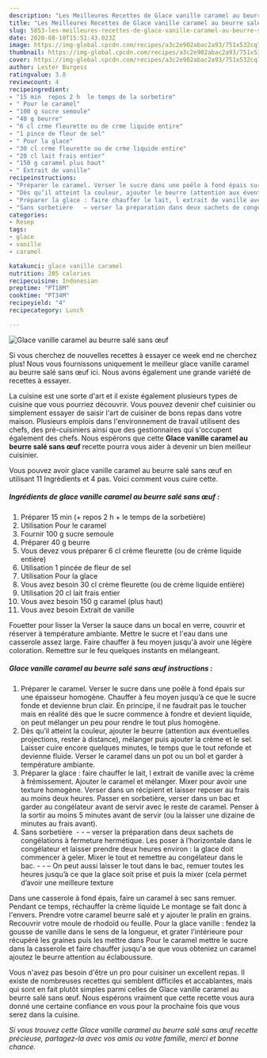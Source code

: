 ```yaml
---
description: "Les Meilleures Recettes de Glace vanille caramel au beurre salé sans œuf"
title: "Les Meilleures Recettes de Glace vanille caramel au beurre salé sans œuf"
slug: 5853-les-meilleures-recettes-de-glace-vanille-caramel-au-beurre-sale-sans-ouf
date: 2020-08-10T15:51:43.023Z
image: https://img-global.cpcdn.com/recipes/a3c2e902abac2a93/751x532cq70/glace-vanille-caramel-au-beurre-sale-sans-oeuf-photo-principale-de-la-recette.jpg
thumbnail: https://img-global.cpcdn.com/recipes/a3c2e902abac2a93/751x532cq70/glace-vanille-caramel-au-beurre-sale-sans-oeuf-photo-principale-de-la-recette.jpg
cover: https://img-global.cpcdn.com/recipes/a3c2e902abac2a93/751x532cq70/glace-vanille-caramel-au-beurre-sale-sans-oeuf-photo-principale-de-la-recette.jpg
author: Lester Burgess
ratingvalue: 3.8
reviewcount: 4
recipeingredient:
- "15 min  repos 2 h  le temps de la sorbetire"
- " Pour le caramel"
- "100 g sucre semoule"
- "40 g beurre"
- "6 cl crme fleurette ou de crme liquide entire"
- "1 pince de fleur de sel"
- " Pour la glace"
- "30 cl crme fleurette ou de crme liquide entire"
- "20 cl lait frais entier"
- "150 g caramel plus haut"
- " Extrait de vanille"
recipeinstructions:
- "Préparer le caramel. Verser le sucre dans une poêle à fond épais sur une épaisseur homogène. Chauffer à feu moyen jusqu’à ce que le sucre fonde et devienne brun clair. En principe, il ne faudrait pas le toucher mais en réalité dès que le sucre commence à fondre et devient liquide, on peut mélanger un peu pour rendre le tout plus homogène."
- "Dès qu’il atteint la couleur, ajouter le beurre (attention aux éventuelles projections, rester à distance), mélanger puis ajouter la crème et le sel. Laisser cuire encore quelques minutes, le temps que le tout refonde et devienne fluide. Verser le caramel dans un pot ou un bol et garder à température ambiante."
- "Préparer la glace : faire chauffer le lait, l extrait de vanille avec la crème à frémissement. Ajouter le caramel et mélanger. Mixer pour avoir une texture homogène. Verser dans un récipient et laisser reposer au frais au moins deux heures. Passer en sorbetière, verser dans un bac et garder au congélateur avant de servir avec le reste de caramel. Penser à la sortir au moins 5 minutes avant de servir (ou la laisser une dizaine de minutes au frais avant)."
- "Sans sorbetière   – verser la préparation dans deux sachets de congélations à fermeture hermétique. Les poser à l’horizontale dans le congélateur et laisser prendre deux heures environ : la glace doit commencer à geler. Mixer le tout et remettre au congélateur dans le bac.  – On peut aussi laisser le tout dans le bac, remuer toutes les heures jusqu’à ce que la glace soit prise et puis la mixer (cela permet d’avoir une meilleure texture"
categories:
- Resep
tags:
- glace
- vanille
- caramel

katakunci: glace vanille caramel 
nutrition: 205 calories
recipecuisine: Indonesian
preptime: "PT18M"
cooktime: "PT34M"
recipeyield: "4"
recipecategory: Lunch

---
```



![Glace vanille caramel au beurre salé sans œuf](https://img-global.cpcdn.com/recipes/a3c2e902abac2a93/751x532cq70/glace-vanille-caramel-au-beurre-sale-sans-oeuf-photo-principale-de-la-recette.jpg)

Si vous cherchez de nouvelles recettes à essayer ce week end ne cherchez plus! Nous vous fournissons uniquement le meilleur glace vanille caramel au beurre salé sans œuf ici. Nous avons également une grande variété de recettes à essayer.

La cuisine est une sorte d'art et il existe également plusieurs types de cuisine que vous pourriez découvrir. Vous pouvez devenir chef cuisinier ou simplement essayer de saisir l'art de cuisiner de bons repas dans votre maison. Plusieurs emplois dans l'environnement de travail utilisent des chefs, des pré-cuisiniers ainsi que des gestionnaires qui s'occupent également des chefs. Nous espérons que cette <strong> Glace vanille caramel au beurre salé sans œuf </strong> recette pourra vous aider à devenir un bien meilleur cuisinier.

<!--inarticleads1-->

Vous pouvez avoir glace vanille caramel au beurre salé sans œuf en utilisant 11 Ingrédients et 4 pas. Voici comment vous cuire cette.

##### Ingrédients de glace vanille caramel au beurre salé sans œuf :

1. Préparer 15 min (+ repos 2 h + le temps de la sorbetière)
1. Utilisation  Pour le caramel
1. Fournir 100 g sucre semoule
1. Préparer 40 g beurre
1. Vous devez vous préparer 6 cl crème fleurette (ou de crème liquide entière)
1. Utilisation 1 pincée de fleur de sel
1. Utilisation  Pour la glace
1. Vous avez besoin 30 cl crème fleurette (ou de crème liquide entière)
1. Utilisation 20 cl lait frais entier
1. Vous avez besoin 150 g caramel (plus haut)
1. Vous avez besoin  Extrait de vanille


Fouetter pour lisser la Verser la sauce dans un bocal en verre, couvrir et réserver à température ambiante. Mettre le sucre et l&#39;eau dans une casserole assez large. Faire chauffer à feu moyen jusqu&#39;à avoir une légère coloration. Remettre sur le feu quelques instants en mélangeant. 

<!--inarticleads2-->

##### Glace vanille caramel au beurre salé sans œuf instructions :

1. Préparer le caramel. Verser le sucre dans une poêle à fond épais sur une épaisseur homogène. Chauffer à feu moyen jusqu’à ce que le sucre fonde et devienne brun clair. En principe, il ne faudrait pas le toucher mais en réalité dès que le sucre commence à fondre et devient liquide, on peut mélanger un peu pour rendre le tout plus homogène.
1. Dès qu’il atteint la couleur, ajouter le beurre (attention aux éventuelles projections, rester à distance), mélanger puis ajouter la crème et le sel. Laisser cuire encore quelques minutes, le temps que le tout refonde et devienne fluide. Verser le caramel dans un pot ou un bol et garder à température ambiante.
1. Préparer la glace : faire chauffer le lait, l extrait de vanille avec la crème à frémissement. Ajouter le caramel et mélanger. Mixer pour avoir une texture homogène. Verser dans un récipient et laisser reposer au frais au moins deux heures. Passer en sorbetière, verser dans un bac et garder au congélateur avant de servir avec le reste de caramel. Penser à la sortir au moins 5 minutes avant de servir (ou la laisser une dizaine de minutes au frais avant).
1. Sans sorbetière  -  - – verser la préparation dans deux sachets de congélations à fermeture hermétique. Les poser à l’horizontale dans le congélateur et laisser prendre deux heures environ : la glace doit commencer à geler. Mixer le tout et remettre au congélateur dans le bac. -  - – On peut aussi laisser le tout dans le bac, remuer toutes les heures jusqu’à ce que la glace soit prise et puis la mixer (cela permet d’avoir une meilleure texture


Dans une casserole à fond épais, faire un caramel à sec sans remuer. Pendant ce temps, réchauffer la crème liquide Le montage se fait donc à l&#39;envers. Prendre votre caramel beurre salé et y ajouter le pralin en grains. Recouvrir votre moule de rhodoïd ou feuille. Pour la glace vanille : fendez la gousse de vanille dans le sens de la longueur, et grater l&#39;intérieure pour récupéré les graines puis les mettre dans Pour le caramel mettre le sucre dans la casserole et faire chauffer jusqu&#39;a se que vous obteniez un caramel ajoutez le beurre attention au éclaboussure. 

<!--inarticleads1-->

<p>
Vous n'avez pas besoin d'être un pro pour cuisiner un excellent repas. Il existe de nombreuses recettes qui semblent difficiles et accablantes, mais qui sont en fait plutôt simples parmi celles de Glace vanille caramel au beurre salé sans œuf. Nous espérons vraiment que cette recette vous aura donné une certaine confiance en vous pour la prochaine fois que vous serez dans la cuisine.
</p>

<p>
<i>Si vous trouvez cette Glace vanille caramel au beurre salé sans œuf recette précieuse, partagez-la avec vos amis ou votre famille, merci et bonne chance.</i>
</p>
